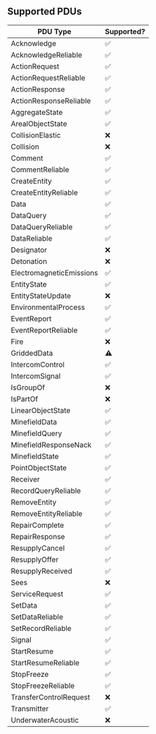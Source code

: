 ## Supported PDUs

| PDU Type | Supported? |
| -------- | ---------- |
| Acknowledge | ✅ |
| AcknowledgeReliable | ✅ |
| ActionRequest | ✅ |
| ActionRequestReliable | ✅ |
| ActionResponse | ✅ |
| ActionResponseReliable | ✅ |
| AggregateState | ✅ |
| ArealObjectState | ✅ |
| CollisionElastic | ❌ |
| Collision | ❌ |
| Comment | ✅ |
| CommentReliable | ✅ |
| CreateEntity | ✅ |
| CreateEntityReliable | ✅ |
| Data | ✅ |
| DataQuery | ✅ |
| DataQueryReliable | ✅ |
| DataReliable | ✅ |
| Designator | ❌ |
| Detonation | ❌ |
| ElectromagneticEmissions | ✅ |
| EntityState | ✅ |
| EntityStateUpdate | ❌ |
| EnvironmentalProcess | ✅ |
| EventReport | ✅ |
| EventReportReliable | ✅ |
| Fire | ❌ |
| GriddedData | ⚠️ |
| IntercomControl | ✅ |
| IntercomSignal | ✅ |
| IsGroupOf | ❌ |
| IsPartOf | ❌ |
| LinearObjectState | ✅ |
| MinefieldData | ✅ |
| MinefieldQuery | ✅ |
| MinefieldResponseNack | ✅ |
| MinefieldState | ✅ |
| PointObjectState | ✅ |
| Receiver | ✅ |
| RecordQueryReliable | ✅ |
| RemoveEntity | ✅ |
| RemoveEntityReliable | ✅ |
| RepairComplete | ✅ |
| RepairResponse | ✅ |
| ResupplyCancel | ✅ |
| ResupplyOffer | ✅ |
| ResupplyReceived | ✅ |
| Sees | ❌ |
| ServiceRequest | ✅ |
| SetData | ✅ |
| SetDataReliable | ✅ |
| SetRecordReliable | ✅ |
| Signal | ✅ |
| StartResume | ✅ |
| StartResumeReliable | ✅ |
| StopFreeze | ✅ |
| StopFreezeReliable | ✅ |
| TransferControlRequest | ❌ |
| Transmitter | ✅ |
| UnderwaterAcoustic | ❌ |
